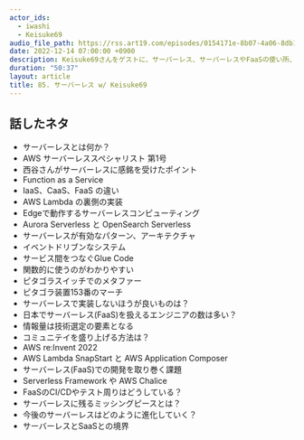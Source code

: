 ```yaml
---
actor_ids:
  - iwashi
  - Keisuke69
audio_file_path: https://rss.art19.com/episodes/0154171e-8b07-4a06-8db1-f5c849cd4f37.mp3
date: 2022-12-14 07:00:00 +0900
description: Keisuke69さんをゲストに、サーバーレス、サーバーレスやFaaSの使い所、コミュニティの盛り上げ方、AWS re:invent 2022 などについて語っていただいたエピソードです。
duration: "50:37"
layout: article
title: 85. サーバーレス w/ Keisuke69
---
```


## 話したネタ

- サーバーレスとは何か？
- AWS サーバーレススペシャリスト 第1号
- 西谷さんがサーバーレスに感銘を受けたポイント
- Function as a Service
- IaaS、CaaS、FaaS の違い
- AWS Lambda の裏側の実装
- Edgeで動作するサーバーレスコンピューティング
- Aurora Serverless と OpenSearch Serverless
- サーバーレスが有効なパターン、アーキテクチャ
- イベントドリブンなシステム
- サービス間をつなぐGlue Code
- 関数的に使うのがわかりやすい
- ピタゴラスイッチでのメタファー
- ピタゴラ装置153番のマーチ
- サーバーレスで実装しないほうが良いものは？
- 日本でサーバーレス(FaaS)を扱えるエンジニアの数は多い？
- 情報量は技術選定の要素となる
- コミュニテイを盛り上げる方法は？
- AWS re:Invent 2022
- AWS Lambda SnapStart と AWS Application Composer
- サーバーレス(FaaS)での開発を取り巻く課題
- Serverless Framework や AWS Chalice
- FaaSのCI/CDやテスト周りはどうしている？
- サーバーレスに残るミッシングピースとは？
- 今後のサーバーレスはどのように進化していく？
- サーバーレスとSaaSとの境界
